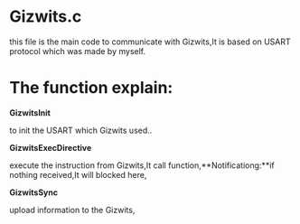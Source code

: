 
# Gizwits.c #

this file is the main code to communicate with Gizwits<Gokit3>,It is based on USART protocol which was made by myself.

# The function explain: #

**GizwitsInit**

to init the USART which Gizwits used..

**GizwitsExecDirective**

execute the instruction from Gizwits,It call function<GizwitsRecv>,**Notificationg:**if nothing received,It will blocked here,

**GizwitsSync**

upload information to the Gizwits,





